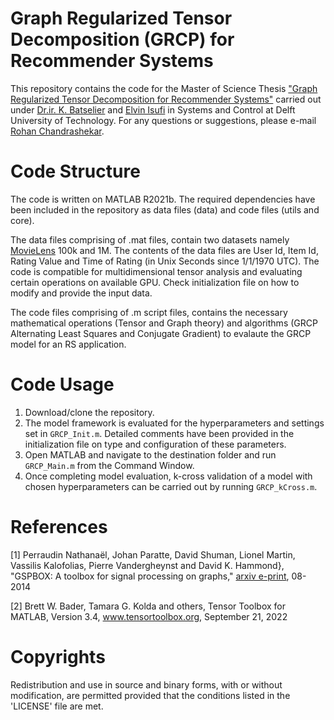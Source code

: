 # Graph Regularized Tensor Decomposition (GRCP) for Recommender Systems

This repository contains the code for the Master of Science Thesis ["Graph Regularized Tensor Decomposition for Recommender Systems"](https://repository.tudelft.nl/islandora/object/uuid:afb3f5f0-8e5b-4b31-94c3-818cf85a9350?collection=education) carried out under [Dr.ir. K. Batselier](https://www.tudelft.nl/staff/k.batselier/?cHash=bc8a8a032dbc0c2e49df471ee3538c27) and [Elvin Isufi](https://www.tudelft.nl/ewi/over-de-faculteit/afdelingen/intelligent-systems/multimedia-computing/people/elvin-isufi) in Systems and Control at Delft University of Technology. For any questions or suggestions, please e-mail [Rohan Chandrashekar](R.Chandrashekar@student.tudelft.nl).

# Code Structure 

The code is written on MATLAB R2021b. The required dependencies have been included in the repository as data files (data) and code files (utils and core). 

The data files comprising of .mat files, contain two datasets namely [MovieLens](https://grouplens.org/datasets/movielens/) 100k and 1M. The contents of the data files are User Id, Item Id, Rating Value and Time of Rating (in Unix Seconds since 1/1/1970 UTC). The code is compatible for multidimensional tensor analysis and evaluating certain operations on available GPU. Check initialization file on how to modify and provide the input data.

The code files comprising of .m script files, contains the necessary mathematical operations (Tensor and Graph theory) and algorithms (GRCP Alternating Least Squares and Conjugate Gradient) to evalaute the GRCP model for an RS application.  

# Code Usage 

1. Download/clone the repository. 
2. The model framework is evaluated for the hyperparameters and settings set in `GRCP_Init.m`. Detailed comments have been provided in the initialization file on type and configuration of these parameters. 
3. Open MATLAB and navigate to the destination folder and run `GRCP_Main.m` from the Command Window.
4. Once completing model evaluation, k-cross validation of a model with chosen hyperparameters can be carried out by running `GRCP_kCross.m`.


# References

[1] Perraudin Nathanaël, Johan Paratte, David Shuman, Lionel Martin, Vassilis Kalofolias, Pierre Vandergheynst and David K. Hammond}, "GSPBOX: A toolbox for signal processing on graphs," [arxiv e-print](https://arxiv.org/abs/1408.5781), 08-2014

[2]  Brett W. Bader, Tamara G. Kolda and others, Tensor Toolbox for MATLAB, Version 3.4, www.tensortoolbox.org, September 21, 2022

# Copyrights

Redistribution and use in source and binary forms, with or without modification, are permitted provided that the conditions listed in the 'LICENSE' file are met.
